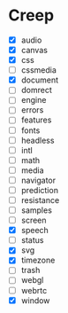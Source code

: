 # Creep

- [x] audio
- [x] canvas
- [x] css
- [ ] cssmedia
- [x] document
- [ ] domrect
- [ ] engine
- [ ] errors
- [ ] features
- [ ] fonts
- [ ] headless
- [ ] intl
- [ ] math
- [ ] media
- [ ] navigator
- [ ] prediction
- [ ] resistance
- [ ] samples
- [ ] screen
- [x] speech
- [ ] status
- [x] svg
- [x] timezone
- [ ] trash
- [ ] webgl
- [ ] webrtc
- [x] window
